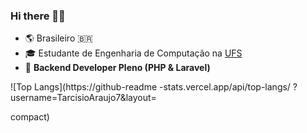 ### Hi there 👋🏾

- 🌎 Brasileiro 🇧🇷  
- 🎓 Estudante de Engenharia de Computação na [UFS](https://www.ufs.br/)  
- 💼 **Backend Developer Pleno (PHP & Laravel)**  

![Top Langs](https://github-readme -stats.vercel.app/api/top-langs/ ?username=TarcisioAraujo7&layout=

compact)